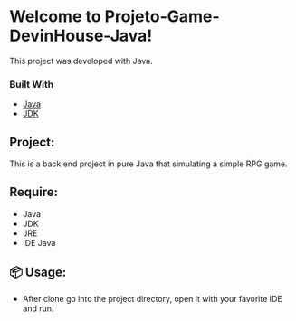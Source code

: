 # Welcome to Projeto-Game-DevinHouse-Java!

This project was developed with Java.<br>

### Built With

* [Java](https://www.oracle.com/br/java/)
* [JDK](https://www.oracle.com/br/java/)

## Project: 

This is a back end project in pure Java that simulating a simple RPG game. 

## Require:

* Java
* JDK
* JRE
* IDE Java

## 📦 Usage:

* After clone go into the project directory, open it with your favorite IDE and run.
